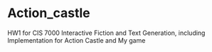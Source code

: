 # Action_castle
HW1 for CIS 7000 Interactive Fiction and Text Generation, including Implementation for Action Castle and My game
